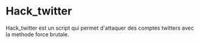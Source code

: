 # Hack_twitter
Hack_twitter est un script qui permet d'attaquer des comptes twitters avec la methode force brutale.
